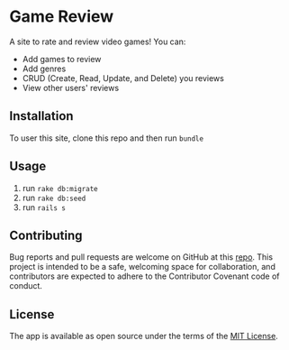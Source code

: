 # Game Review

A site to rate and review video games! You can:

* Add games to review
* Add genres
* CRUD (Create, Read, Update, and Delete) you reviews
* View other users' reviews

## Installation

To user this site, clone this repo and then run `bundle`

## Usage

1) run `rake db:migrate`
2) run `rake db:seed`
3) run `rails s`

## Contributing

Bug reports and pull requests are welcome on GitHub at this [repo](https://github.com/Bibraj96/Game-Review). This project is intended to be a safe, welcoming space for collaboration, and contributors are expected to adhere to the Contributor Covenant code of conduct.

## License

The app is available as open source under the terms of the [MIT License](https://opensource.org/licenses/MIT).


